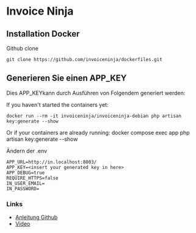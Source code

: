 # Invoice Ninja

## Installation Docker

Github clone
    
    git clone https://github.com/invoiceninja/dockerfiles.git
    

## Generieren Sie einen APP_KEY
Dies APP_KEYkann durch Ausführen von Folgendem generiert werden:

If you haven't started the containers yet:

    docker run --rm -it invoiceninja/invoiceninja-debian php artisan key:generate --show

Or if your containers are already running:
    docker compose exec app php artisan key:generate --show

Ändern der .env

```
APP_URL=http://in.localhost:8003/
APP_KEY=<insert your generated key in here>
APP_DEBUG=true
REQUIRE_HTTPS=false
IN_USER_EMAIL=
IN_PASSWORD=
```


### Links
+ [Anleitung Github](https://github.com/invoiceninja/dockerfiles)
+ [Video](https://www.youtube.com/watch?v=xo6a3KtLC2g)
